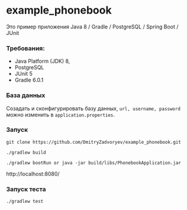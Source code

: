 # example_phonebook

Это пример приложения Java 8 / Gradle / PostgreSQL / Spring Boot / JUnit

### Требования:

- Java Platform (JDK) 8,
- PostgreSQL
- JUnit 5
- Gradle 6.0.1

### База данных
Созадать и сконфигурировать базу данных, `url, username, password` можно изменить в `application.properties`.

### Запуск
`git clone https://github.com/DmitryZadvoryev/example_phonebook.git`

`./gradlew build`

`./gradlew bootRun or java -jar build/libs/PhonebookApplication.jar`

http://localhost:8080/

### Запуск теста
`./gradlew test`
